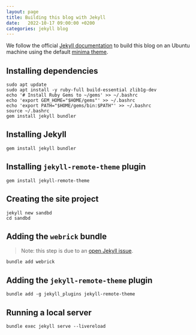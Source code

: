 ```yaml
---
layout: page
title: Building this blog with Jekyll
date:   2022-10-17 09:00:00 +0200
categories: jekyll blog
---
```


We follow the official
[Jekyll documentation](https://jekyllrb.com/docs/)
to build this blog on an Ubuntu machine using the default
[minima theme](https://github.com/jekyll/minima).

## Installing dependencies

```{bash}
sudo apt update
sudo apt install -y ruby-full build-essential zlib1g-dev
echo '# Install Ruby Gems to ~/gems' >> ~/.bashrc
echo 'export GEM_HOME="$HOME/gems"' >> ~/.bashrc
echo 'export PATH="$HOME/gems/bin:$PATH"' >> ~/.bashrc
source ~/.bashrc
gem install jekyll bundler
```

## Installing Jekyll

```{bash}
gem install jekyll bundler
```

## Installing `jekyll-remote-theme` plugin

```{bash}
gem install jekyll-remote-theme
```

## Creating the site project

```{bash}
jekyll new sandbd
cd sandbd
```

## Adding the `webrick` bundle

> Note: this step is due to an [open Jekyll issue](https://github.com/github/pages-gem/issues/752).

```{bash}
bundle add webrick
```

## Adding the `jekyll-remote-theme` plugin

```{bash}
bundle add -g jekyll_plugins jekyll-remote-theme
```

## Running a local server

```{bash}
bundle exec jekyll serve --livereload
```
